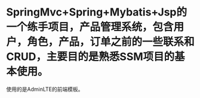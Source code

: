 # SpringMvc+Spring+Mybatis+Jsp的一个练手项目，产品管理系统，包含用户，角色，产品，订单之前的一些联系和CRUD，主要目的是熟悉SSM项目的基本使用。
使用的是AdminLTE的前端模板。
